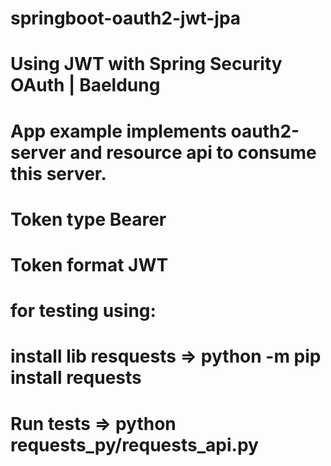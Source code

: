 # springboot-oauth2-jwt-jpa
# Using JWT with Spring Security OAuth | Baeldung

# App example implements oauth2-server and resource api to consume this server.
# Token type Bearer
# Token format JWT

# for testing using:
# install lib resquests => python -m pip install requests
# Run tests => python requests_py/requests_api.py

